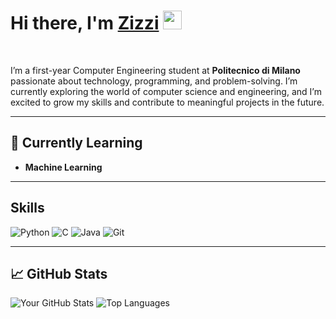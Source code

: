 <h1><b>Hi there, I'm </b><a href="https://github.com/zizzii">Zizzi</a> <img src="https://media.giphy.com/media/hvRJCLFzcasrR4ia7z/giphy.gif" width="30"></h1>
<br>

I’m a first-year Computer Engineering student at **Politecnico di Milano** passionate about technology, programming, and problem-solving. I’m currently exploring the world of computer science and engineering, and I’m excited to grow my skills and contribute to meaningful projects in the future.

--- 

## 🌱 Currently Learning
- **Machine Learning**

---

## Skills

![Python](https://img.shields.io/badge/Python-3776AB?style=for-the-badge&logo=python&logoColor=white)
![C](https://img.shields.io/badge/C-00599C?style=for-the-badge&logo=c&logoColor=white)
![Java](https://img.shields.io/badge/Java-ED8B00?style=for-the-badge&logo=openjdk&logoColor=white)
![Git](https://img.shields.io/badge/Git-F05032?style=for-the-badge&logo=git&logoColor=white)

---

## 📈 GitHub Stats

![Your GitHub Stats](https://github-readme-stats.vercel.app/api?username=zizzii&show_icons=true&theme=radical)
![Top Languages](https://github-readme-stats.vercel.app/api/top-langs/?username=zizzii&layout=compact&theme=radical)


